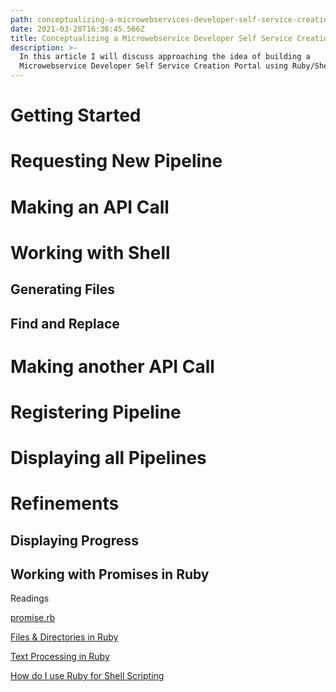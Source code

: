 ```yaml
---
path: conceptualizing-a-microwebservices-developer-self-service-creation-portal
date: 2021-03-20T16:36:45.566Z
title: Conceptualizing a Microwebservice Developer Self Service Creation Portal
description: >-
  In this article I will discuss approaching the idea of building a
  Microwebservice Developer Self Service Creation Portal using Ruby/Shell
---
```

# Getting Started

# Requesting New Pipeline

# Making an API Call

# Working with Shell

## Generating Files

## Find and Replace

# Making another API Call

# Registering Pipeline

# Displaying all Pipelines

# Refinements

## Displaying Progress

## Working with Promises in Ruby

Readings

[promise.rb](https://medium.com/@gauravbasti2006/lets-keep-our-promise-in-ruby-e45925182fdc)

[Files & Directories in Ruby](https://medium.com/@mindyzwanziger/files-directories-in-ruby-a-primer-b146cb17d4b9)

[Text Processing in Ruby](http://media.pragprog.com/titles/rmtpruby/shell.pdf)

[How do I use Ruby for Shell Scripting](https://stackoverflow.com/questions/166347/how-do-i-use-ruby-for-shell-scripting)
